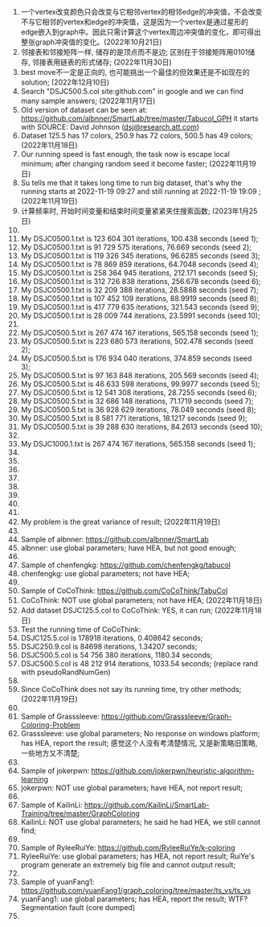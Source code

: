 1. 一个vertex改变颜色只会改变与它相邻vertex的相邻edge的冲突值，不会改变不与它相邻的vertex和edge的冲突值，这是因为一个vertex是通过星形的edge嵌入到graph中。因此只需计算这个vertex周边冲突值的变化，即可得出整张graph冲突值的变化。(2022年10月21日)
2. 邻接表和邻接矩阵一样, 储存的是顶点而不是边; 区别在于邻接矩阵用0101储存, 邻接表用链表的形式储存; (2022年11月30日)
3. best move不一定是正向的, 也可能挑出一个最佳的但效果还是不如现在的solution; (2022年12月10日)
4. Search "DSJC500.5.col site:github.com" in google and we can find many sample answers; (2022年11月17日)
5. Old version of dataset can be seen at: https://github.com/albnner/SmartLab/tree/master/Tabucol_GPH it starts with SOURCE: David Johnson (dsj@research.att.com) 
6. Dataset 125.5 has 17 colors, 250.9 has 72 colors, 500.5 has 49 colors; (2022年11月18日)
7. Our running speed is fast enough, the task now is escape local minimum; after changing random seed it become faster; (2022年11月19日)
8. Su tells me that it takes long time to run big dataset, that's why the running starts at 2022-11-19 09:27 and still running at 2022-11-19 19:09 ; (2022年11月19日) 
9. 计算频率时, 开始时间变量和结束时间变量紧紧夹住搜索函数; (2023年1月25日)
10. 
11. My DSJC0500.1.txt is 123 604 301 iterations, 100.438 seconds (seed 1);
12. My DSJC0500.1.txt is 91 729 575 iterations, 76.669 seconds (seed 2);
13. My DSJC0500.1.txt is 119 326 345 iterations, 96.6285 seconds (seed 3); 
14. My DSJC0500.1.txt is 78 869 859 iterations, 64.7048 seconds (seed 4); 
15. My DSJC0500.1.txt is 258 364 945 iterations, 212.171 seconds (seed 5); 
16. My DSJC0500.1.txt is 312 726 838 iterations, 256.678 seconds (seed 6); 
17. My DSJC0500.1.txt is 32 209 388 iterations, 28.5888 seconds (seed 7); 
18. My DSJC0500.1.txt is 107 452 109 iterations, 88.9919 seconds (seed 8); 
19. My DSJC0500.1.txt is 417 779 635 iterations, 321.543 seconds (seed 9); 
20. My DSJC0500.1.txt is 28 009 744 iterations, 23.5991 seconds (seed 10); 
21. 
22. My DSJC0500.5.txt is 267 474 167 iterations, 565.158 seconds (seed 1); 
23. My DSJC0500.5.txt is 223 680 573 iterations, 502.478 seconds (seed 2); 
24. My DSJC0500.5.txt is 176 934 040 iterations, 374.859 seconds (seed 3); 
25. My DSJC0500.5.txt is 97 163 848 iterations, 205.569 seconds (seed 4); 
26. My DSJC0500.5.txt is 46 633 598 iterations, 99.9977 seconds (seed 5); 
27. My DSJC0500.5.txt is 12 541 308 iterations, 28.7255 seconds (seed 6); 
28. My DSJC0500.5.txt is 32 686 148 iterations, 71.1719 seconds (seed 7); 
29. My DSJC0500.5.txt is 36 928 629 iterations, 78.049 seconds (seed 8); 
30. My DSJC0500.5.txt is 8 581 771 iterations, 18.1217 seconds (seed 9); 
31. My DSJC0500.5.txt is 39 288 630 iterations, 84.2613 seconds (seed 10); 
32. 
33. My DSJC1000.1.txt is 267 474 167 iterations, 565.158 seconds (seed 1);
34. 
35. 
36. 
37. 
38. 
39. 
40. 
41. 
42. My problem is the great variance of result; (2022年11月19日)
43. 
44. Sample of albnner: https://github.com/albnner/SmartLab 
45. albnner: use global parameters; have HEA, but not good enough; 
46. 
47. Sample of chenfengkg: https://github.com/chenfengkg/tabucol 
48. chenfengkg: use global parameters; not have HEA; 
49. 
50. Sample of CoCoThink: https://github.com/CoCoThink/TabuCol 
51. CoCoThink: NOT use global parameters; not have HEA; (2022年11月18日)
52. Add dataset DSJC125.5.col to CoCoThink: YES, it can run; (2022年11月18日)
53. Test the running time of CoCoThink: 
54. DSJC125.5.col is 178918 iterations, 0.408642 seconds; 
55. DSJC250.9.col is 84698 iterations, 1.34207 seconds; 
56. DSJC500.5.col is 54 756 380 iterations, 1180.34 seconds; 
57. DSJC500.5.col is 48 212 914 iterations, 1033.54 seconds; (replace rand with pseudoRandNumGen) 
58. 
59. Since CoCoThink does not say its running time, try other methods; (2022年11月19日)
60. 
61. Sample of Grasssleeve: https://github.com/Grasssleeve/Graph-Coloring-Problem 
62. Grasssleeve: use global parameters; No response on windows platform; has HEA, report the result; 感觉这个人没有考清楚情况, 又是新策略旧策略, 一些地方又不清楚; 
63. 
64. Sample of jokerpwn: https://github.com/jokerpwn/heuristic-algorithm-learning 
65. jokerpwn: NOT use global parameters; have HEA, not report result; 
66. 
67. Sample of KailinLi: https://github.com/KailinLi/SmartLab-Training/tree/master/GraphColoring 
68. KailinLi: NOT use global parameters; he said he had HEA, we still cannot find; 
69. 
70. Sample of RyleeRuiYe: https://github.com/RyleeRuiYe/k-coloring 
71. RyleeRuiYe: use global parameters; has HEA, not report result; RuiYe's program generate an extremely big file and cannot output result; 
72. 
73. Sample of yuanFang1: https://github.com/yuanFang1/graph_coloring/tree/master/ts_vs/ts_vs 
74. yuanFang1: use global parameters; has HEA, report the result; WTF? Segmentation fault (core dumped) 
75. 